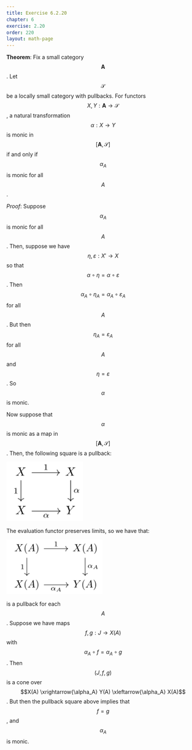 ```yaml
---
title: Exercise 6.2.20
chapter: 6
exercise: 2.20
order: 220
layout: math-page
---
```



**Theorem**:
Fix a small category $$\mathbf{A}$$.
Let $$\mathscr{S}$$ be a locally small category with pullbacks.
For functors $$X, Y: \mathbf{A} \rightarrow \mathscr{S}$$, a natural transformation $$\alpha : X \rightarrow Y$$ is monic in $$[\mathbf{A}, \mathscr{S}]$$ if and only if $$\alpha_A$$ is monic for all $$A$$.


*Proof*:
Suppose $$\alpha_A$$ is monic for all $$A$$.
Then, suppose we have $$\eta, \varepsilon : X' \rightarrow X$$ so that $$\alpha \circ \eta = \alpha \circ \varepsilon$$.
Then $$\alpha_A \circ \eta_A = \alpha_A \circ \varepsilon_A$$ for all $$A$$.
But then $$\eta_A = \varepsilon_A$$ for all $$A$$ and $$\eta = \varepsilon$$.
So $$\alpha$$ is monic.

Now suppose that $$\alpha$$ is monic as a map in $$[\mathbf{A}, \mathscr{S}]$$.
Then, the following square is a pullback:

<div class="math-figure"><img src="/img/math_solutions/leinster/e6-2-20_1.svg" width="200"/></div>

The evaluation functor preserves limits, so we have that:

<div class="math-figure"><img src="/img/math_solutions/leinster/e6-2-20_2.svg" width="250"/></div>

is a pullback for each $$A$$.
Suppose we have maps $$f, g: J \rightarrow X(A)$$ with $$\alpha_A \circ f = \alpha_A \circ g$$.
Then $$(J, f, g)$$ is a cone over $$X(A) \xrightarrow{\alpha_A} Y(A) \xleftarrow{\alpha_A} X(A)$$.
But then the pullback square above implies that $$f = g$$, and $$\alpha_A$$ is monic.